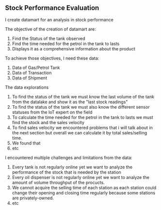 ## Stock Performance Evaluation

I create datamart for an analysis in stock performance

The objective of the creation of datamart are:
1. Find the Status of the tank observed
2. Find the time needed for the petrol in the tank to lasts
3. Displays it as a comprehensive information about the product

To achieve those objectives, I need these data:
1. Data of Gas/Petrol Tank
2. Data of Transaction
3. Data of Shipment

The data explorations
1. To find the status of the tank we must know the last volume of the tank from the datalake and show it as the "last stock readings"
2. To find the status of the tank we must also know the different sensor statuses from the IoT expert on the field
3. To calculate the time needed for the petrol in the tank to lasts we must find the stock and the sales velocity
4. To find sales velocity we encountered problems that i will talk about in the next section but overall we can calculate it by total sales/selling time.
5. We found that
6. etc  

I encountered multiple challenges and limitations from the data:
1. Every tank is not regularly online yet we want to analyze the performance of the stock that is needed by the station
2. Every oil dispenser is not regularly online yet we want to analyze the amount of volume throughput of the procucts.
3. We cannot acquire the selling time of each station as each station could change their opening and closing time regularly because some stations are privately-owned.
4. etc



